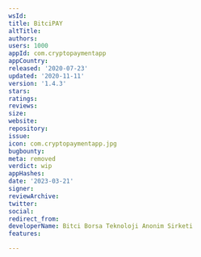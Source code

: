 ```yaml
---
wsId: 
title: BitciPAY
altTitle: 
authors: 
users: 1000
appId: com.cryptopaymentapp
appCountry: 
released: '2020-07-23'
updated: '2020-11-11'
version: '1.4.3'
stars: 
ratings: 
reviews: 
size: 
website: 
repository: 
issue: 
icon: com.cryptopaymentapp.jpg
bugbounty: 
meta: removed
verdict: wip
appHashes: 
date: '2023-03-21'
signer: 
reviewArchive: 
twitter: 
social: 
redirect_from: 
developerName: Bitci Borsa Teknoloji Anonim Sirketi
features: 

---
```


